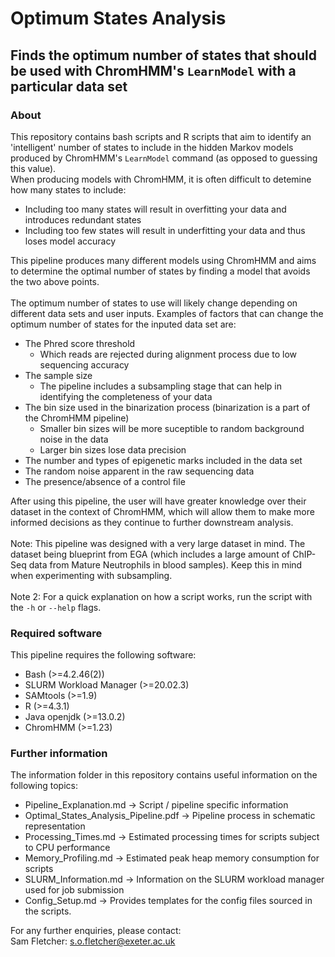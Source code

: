 # Optimum States Analysis

## Finds the optimum number of states that should be used with ChromHMM's `LearnModel` with a particular data set

### About
This repository contains bash scripts and R scripts that aim to identify an 'intelligent' number of states to include in the hidden Markov models produced by ChromHMM's `LearnModel` command (as opposed to guessing this value).
\
When producing models with ChromHMM, it is often difficult to detemine how many states to include:
- Including too many states will result in overfitting your data and introduces redundant states
- Including too few states will result in underfitting your data and thus loses model accuracy

This pipeline produces many different models using ChromHMM and aims to determine the optimal number of states by finding a model that avoids the two above points. 
\
\
The optimum number of states to use will likely change depending on different data sets and user inputs. Examples of factors that can change the optimum number of states for the inputed data set are:
- The Phred score threshold 
    - Which reads are rejected during alignment process due to low sequencing accuracy
- The sample size
    - The pipeline includes a subsampling stage that can help in identifying the completeness of your data
- The bin size used in the binarization process (binarization is a part of the ChromHMM pipeline)
    - Smaller bin sizes will be more suceptible to random background noise in the data
    - Larger bin sizes lose data precision
- The number and types of epigenetic marks included in the data set
- The random noise apparent in the raw sequencing data
- The presence/absence of a control file

After using this pipeline, the user will have greater knowledge over their dataset in the context of ChromHMM, which will allow them to make more informed decisions as they continue to further downstream analysis.
\
\
Note: This pipeline was designed with a very large dataset in mind. The dataset being blueprint from EGA (which includes a large amount of ChIP-Seq data from Mature Neutrophils in blood samples). Keep this in mind when experimenting with subsampling.
\
\
Note 2: For a quick explanation on how a script works, run the script with the `-h` or `--help` flags.
### Required software
This pipeline requires the following software:
- Bash (>=4.2.46(2))
- SLURM Workload Manager (>=20.02.3)
- SAMtools (>=1.9)
- R (>=4.3.1)
- Java openjdk (>=13.0.2)
- ChromHMM (>=1.23)

### Further information
The information folder in this repository contains useful information on the following topics:
- Pipeline_Explanation.md -> Script / pipeline specific information
- Optimal_States_Analysis_Pipeline.pdf -> Pipeline process in schematic representation
- Processing_Times.md -> Estimated processing times for scripts subject to CPU performance 
- Memory_Profiling.md -> Estimated peak heap memory consumption for scripts
- SLURM_Information.md -> Information on the SLURM workload manager used for job submission
- Config_Setup.md -> Provides templates for the config files sourced in the scripts.

For any further enquiries, please contact:
\
Sam Fletcher: s.o.fletcher@exeter.ac.uk

  
